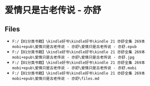 # 爱情只是古老传说 - 亦舒

## Files

- `F:/【01分类书籍】\kindle好书\kindle好书\kindle 21 亦舒全集 269本 mobi+epub\爱情只是古老传说 - 亦舒\爱情只是古老传说 - 亦舒.epub`
- `F:/【01分类书籍】\kindle好书\kindle好书\kindle 21 亦舒全集 269本 mobi+epub\爱情只是古老传说 - 亦舒\爱情只是古老传说 - 亦舒.jpg`
- `F:/【01分类书籍】\kindle好书\kindle好书\kindle 21 亦舒全集 269本 mobi+epub\爱情只是古老传说 - 亦舒\爱情只是古老传说 - 亦舒.mobi`
- `F:/【01分类书籍】\kindle好书\kindle好书\kindle 21 亦舒全集 269本 mobi+epub\爱情只是古老传说 - 亦舒\files.md`
